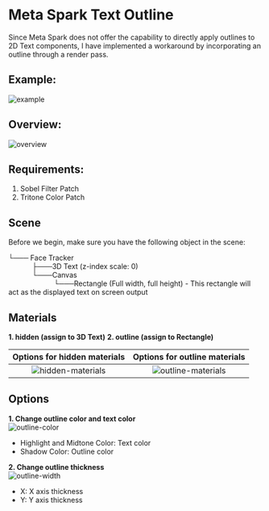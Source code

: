 
# Meta Spark Text Outline
Since Meta Spark does not offer the capability to directly apply outlines to 2D Text components, I have implemented a workaround by incorporating an outline through a render pass.

## Example:
![example](https://github.com/syedzaquan/meta-spark-text-outline/assets/47650227/eed4934d-28f3-4d19-b3df-e4ba102ea843)

## Overview:
![overview](https://github.com/syedzaquan/meta-spark-text-outline/assets/47650227/261a4942-c503-4f7e-b398-9db7f3b0d814)


## Requirements:
1. Sobel Filter Patch
2. Tritone Color Patch

## Scene
Before we begin, make sure you have the following object in the scene:

└─── Face Tracker<br />
&nbsp;&nbsp;&nbsp;&nbsp;&nbsp;&nbsp;&nbsp;&nbsp;&nbsp;&nbsp;&nbsp;&nbsp;├───3D Text (z-index scale: 0) <br />
&nbsp;&nbsp;&nbsp;&nbsp;&nbsp;&nbsp;&nbsp;&nbsp;&nbsp;&nbsp;&nbsp;&nbsp;└───Canvas <br />
&nbsp;&nbsp;&nbsp;&nbsp;&nbsp;&nbsp;&nbsp;&nbsp;&nbsp;&nbsp;&nbsp;&nbsp;&nbsp;&nbsp;&nbsp;&nbsp;&nbsp;&nbsp;&nbsp;&nbsp;&nbsp;&nbsp;&nbsp;└───Rectangle (Full width, full height) - This rectangle will act as the displayed text on screen output

## Materials
**1. hidden (assign to 3D Text)**
**2. outline (assign to Rectangle)**

Options for hidden materials   |  Options for outline materials
:-----------------------------:|:-----------------------------:
![hidden-materials](https://github.com/syedzaquan/meta-spark-text-outline/assets/47650227/21a8b28f-bba1-488c-a080-8f8433fabeef)  |  ![outline-materials](https://github.com/syedzaquan/meta-spark-text-outline/assets/47650227/6f55f27f-63d3-4556-b76d-72d7eda78f0a)

## Options
**1. Change outline color and text color** <br />
![outline-color](https://github.com/syedzaquan/meta-spark-text-outline/assets/47650227/e88ad9fc-9aab-4f5a-9503-4d5bfd19632e)
- Highlight and Midtone Color: Text color
- Shadow Color: Outline color

**2. Change outline thickness** <br />
![outline-width](https://github.com/syedzaquan/meta-spark-text-outline/assets/47650227/b173a36f-0a19-47e4-88aa-59d07b51a23c)
- X: X axis thickness
- Y: Y axis thickness
